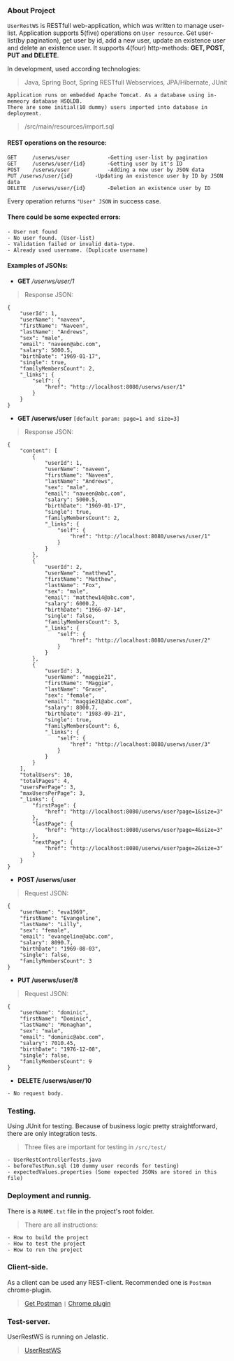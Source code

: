 ### About Project

`UserRestWS` is RESTfull web-application, which was written to manage user-list.
Application supports 5(five) operations on `User resource`. 
Get user-list(by pagination), get user by id, add a new user, update an existence user and delete an existence user.
It supports 4(four) http-methods: **GET, POST, PUT and DELETE**.

In development, used according technologies:
> Java, Spring Boot, Spring RESTfull Webservices, JPA/Hibernate, JUnit

```
Application runs on embedded Apache Tomcat. As a database using in-memeory database HSQLDB. 
There are some initial(10 dummy) users imported into database in deployment.
```
> /src/main/resources/import.sql

#### REST operations on the resource:
```
GET 	/userws/user 			-Getting user-list by pagination
GET 	/userws/user/{id}		-Getting user by it's ID
POST 	/userws/user 			-Adding a new user by JSON data
PUT	/userws/user/{id} 		-Updating an existence user by ID by JSON data
DELETE 	/userws/user/{id} 		-Deletion an existence user by ID
```

Every operation returns `"User" JSON` in success case. 
#### There could be some expected errors:
```
- User not found
- No user found. (User-list)
- Validation failed or invalid data-type.
- Already used username. (Duplicate username)
```

#### Examples of JSONs:

* **GET** */userws/user/1* 
> Response JSON:
```
{
    "userId": 1,
    "userName": "naveen",
    "firstName": "Naveen",
    "lastName": "Andrews",
    "sex": "male",
    "email": "naveen@abc.com",
    "salary": 5000.5,
    "birthDate": "1969-01-17",
    "single": true,
    "familyMembersCount": 2,
    "_links": {
        "self": {
            "href": "http://localhost:8080/userws/user/1"
        }
    }
}
```

* **GET /userws/user** `[default param: page=1 and size=3]`
> Response JSON:
```
{
    "content": [
        {
            "userId": 1,
            "userName": "naveen",
            "firstName": "Naveen",
            "lastName": "Andrews",
            "sex": "male",
            "email": "naveen@abc.com",
            "salary": 5000.5,
            "birthDate": "1969-01-17",
            "single": true,
            "familyMembersCount": 2,
            "_links": {
                "self": {
                    "href": "http://localhost:8080/userws/user/1"
                }
            }
        },
        {
            "userId": 2,
            "userName": "matthew1",
            "firstName": "Matthew",
            "lastName": "Fox",
            "sex": "male",
            "email": "matthew14@abc.com",
            "salary": 6000.2,
            "birthDate": "1966-07-14",
            "single": false,
            "familyMembersCount": 3,
            "_links": {
                "self": {
                    "href": "http://localhost:8080/userws/user/2"
                }
            }
        },
        {
            "userId": 3,
            "userName": "maggie21",
            "firstName": "Maggie",
            "lastName": "Grace",
            "sex": "female",
            "email": "maggie21@abc.com",
            "salary": 8000.7,
            "birthDate": "1983-09-21",
            "single": true,
            "familyMembersCount": 6,
            "_links": {
                "self": {
                    "href": "http://localhost:8080/userws/user/3"
                }
            }
        }
    ],
    "totalUsers": 10,
    "totalPages": 4,
    "usersPerPage": 3,
    "maxUsersPerPage": 3,
    "_links": {
        "firstPage": {
            "href": "http://localhost:8080/userws/user?page=1&size=3"
        },
        "lastPage": {
            "href": "http://localhost:8080/userws/user?page=4&size=3"
        },
        "nextPage": {
            "href": "http://localhost:8080/userws/user?page=2&size=3"
        }
    }
}
```

* **POST /userws/user**
> Request JSON:
```
{
    "userName": "eva1969",
    "firstName": "Evangeline",
    "lastName": "Lilly",
    "sex": "female",
    "email": "evangeline@abc.com",
    "salary": 8090.7,
    "birthDate": "1969-08-03",
    "single": false,
    "familyMembersCount": 3
}
```

* **PUT /userws/user/8**
> Request JSON:
```
{
    "userName": "dominic",
    "firstName": "Dominic",
    "lastName": "Monaghan",
    "sex": "male",
    "email": "dominic@abc.com",
    "salary": 7010.45,
    "birthDate": "1976-12-08",
    "single": false,
    "familyMembersCount": 9
}
```

* **DELETE /userws/user/10**
```
- No request body. 
```


### Testing.
Using JUnit for testing. Because of business logic pretty straightforward, there are only integration tests.
> Three files are important for testing in `/src/test/`
```
- UserRestControllerTests.java
- beforeTestRun.sql (10 dummy user records for testing)
- expectedValues.properties (Some expected JSONs are stored in this file)
```

### Deployment and runnig.
There is a `RUNME.txt` file in the project's root folder. 
> There are all instructions:
```
- How to build the project
- How to test the project
- How to run the project
```

### Client-side.
As a client can be used any REST-client. Recommended one is `Postman` chrome-plugin. 
> [Get Postman](https://www.getpostman.com/) ``|``
> [Chrome plugin](https://chrome.google.com/webstore/detail/postman/fhbjgbiflinjbdggehcddcbncdddomop) 


### Test-server.
UserRestWS is running on Jelastic.
> [UserRestWS](http://env-3412982.jelastic.regruhosting.ru/userws/user)



